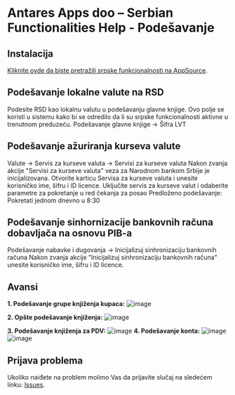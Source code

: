 # Antares Apps doo – Serbian Functionalities Help - Podešavanje

## Instalacija
[Kliknite ovde da biste pretražili srpske funkcionalnosti na AppSource](https://appsource.microsoft.com/en-us/product/dynamics-365-business-central/PUBID.antaresapps1634735406093%7CAID.serbianfunctionalities%7CPAPPID.92da857b-0491-42d8-9333-e69b77e879af).

## Podešavanje lokalne valute na RSD
Podesite RSD kao lokalnu valutu u podešavanju glavne knjige. Ovo polje se koristi u sistemu kako bi se odredilo da li su srpske funkcionalnosti aktivne u trenutnom preduzeću.
Podešavanje glavne knjige -> Šifra LVT

## Podešavanje ažuriranja kurseva valute
Valute -> Servis za kurseve valuta -> Servisi za kurseve valuta
Nakon zvanja akcije "Servisi za kurseve valuta" veza za Narodnom bankom Srbije je inicijalizovana.
Otvorite karticu Servisa za kurseve valuta i unesite korisničko ime, šifru i ID licence.
Uključite servis za kurseve valut i odaberite parametre za pokretanje u red čekanja za posao
Predloženo podešavanje: Pokretati jednom dnevno u 8:30

## Podešavanje sinhornizacije bankovnih računa dobavljača na osnovu PIB-a
Podešavanje nabavke i dugovanja -> Inicijalizuj sinhronizaciju bankovnih računa
Nakon zvanja akcije "Inicijalizuj sinhronizaciju bankovnih računa" unesite korisničko ime, šifru i ID licence.

## Avansi
**1. Podešavanje grupe knjiženja kupaca:**
![image](https://user-images.githubusercontent.com/42636293/202931396-a8ad1a62-8349-4618-a442-70752e979b77.png)

**2. Opšte podešavanje knjiženja:**
![image](https://user-images.githubusercontent.com/42636293/202930974-e63c6b6f-877d-4587-8407-e1cc6f02477d.png)

**3. Podešavanje knjiženja za PDV:**
![image](https://user-images.githubusercontent.com/42636293/202931140-7850580c-d41b-4be3-afb0-af21d34afc68.png)
**4. Podešavanje konta:**
![image](https://user-images.githubusercontent.com/42636293/202931194-c1c71e92-3d57-40c3-9c3f-4ed195bfd4d5.png)
![image](https://user-images.githubusercontent.com/42636293/202931215-15cc0cee-b043-4a92-a881-1a35cc942424.png)


## Prijava problema
Ukoliko naiđete na problem molimo Vas da prijavite slučaj na sledećem linku:
[Issues](https://github.com/AntaresAppsDoo/Wiki/issues).
